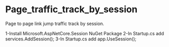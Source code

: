 # Page_traffic_track_by_session

Page to page link jump traffic track by session.

1-Install Microsoft.AspNetCore.Session NuGet Package 2-In Startup.cs add services.AddSession(); 3-In Startup.cs add app.UseSession();
